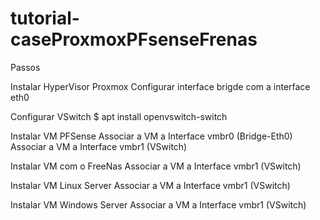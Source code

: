 # tutorial-caseProxmoxPFsenseFrenas

Passos

Instalar HyperVisor Proxmox
Configurar interface brigde com a interface eth0

Configurar VSwitch
$ apt install openvswitch-switch


Instalar VM PFSense
Associar a VM a Interface vmbr0 (Bridge-Eth0)
Associar a VM a Interface vmbr1 (VSwitch)

Instalar VM com o FreeNas
Associar a VM a Interface vmbr1 (VSwitch)

Instalar VM Linux Server
Associar a VM a Interface vmbr1 (VSwitch)

Instalar VM Windows Server
Associar a VM a Interface vmbr1 (VSwitch)

